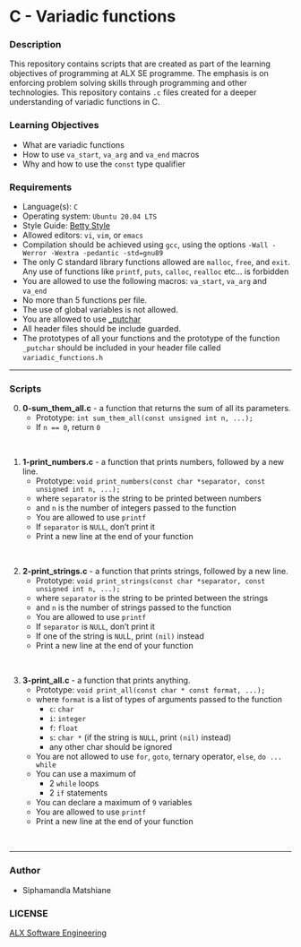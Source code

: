 # C - Variadic functions

### Description
This repository contains scripts that are created as part of the learning objectives of programming at ALX SE programme. The emphasis is on enforcing problem solving skills through programming and other technologies. This repository contains `.c` files created for a deeper understanding of variadic functions in C.

### Learning Objectives
* What are variadic functions
* How to use `va_start`, `va_arg` and `va_end` macros
* Why and how to use the `const` type qualifier

### Requirements
* Language(s): `C`
* Operating system: `Ubuntu 20.04 LTS`
* Style Guide: <a href="https://github.com/alx-tools/Betty/tree/master">Betty Style</a>
* Allowed editors: `vi`, `vim`, or `emacs`
* Compilation should be achieved using `gcc`, using the options `-Wall -Werror -Wextra -pedantic -std=gnu89`
* The only C standard library functions allowed are `malloc`, `free`, and `exit`. Any use of functions like `printf`, `puts`, `calloc`, `realloc` etc… is forbidden
* You are allowed to use the following macros: `va_start`, `va_arg` and `va_end`
* No more than 5 functions per file.
* The use of global variables is not allowed.
* You are allowed to use <a href="https://github.com/alx-tools/_putchar.c/blob/master/_putchar.c">_putchar</a>
* All header files should be include guarded.
* The prototypes of all your functions and the prototype of the function `_putchar` should be included in your header file called `variadic_functions.h`

---
### Scripts

0. **0-sum_them_all.c** - a function that returns the sum of all its parameters.
    * Prototype: `int sum_them_all(const unsigned int n, ...);`
    * If `n == 0`, return `0`
<br>

1. **1-print_numbers.c** - a function that prints numbers, followed by a new line.
    * Prototype: `void print_numbers(const char *separator, const unsigned int n, ...);`
    * where `separator` is the string to be printed between numbers
    * and `n` is the number of integers passed to the function
    * You are allowed to use `printf`
    * If `separator` is `NULL`, don’t print it
    * Print a new line at the end of your function
<br>

2. **2-print_strings.c** - a function that prints strings, followed by a new line.
    * Prototype: `void print_strings(const char *separator, const unsigned int n, ...);`
    * where `separator` is the string to be printed between the strings
    * and `n` is the number of strings passed to the function
    * You are allowed to use `printf`
    * If `separator` is `NULL`, don’t print it
    * If one of the string is `NUL`L, print `(nil)` instead
    * Print a new line at the end of your function
<br>

3. **3-print_all.c** -  a function that prints anything.
    * Prototype: `void print_all(const char * const format, ...);`
    * where `format` is a list of types of arguments passed to the function
        * `c`: `char`
        * `i`: `integer`
        * `f`: `float`
        * `s`: `char *` (if the string is `NULL`, print `(nil)` instead)
        * any other char should be ignored
    * You are not allowed to use `for`, `goto`, ternary operator, `else`, `do ... while`
    * You can use a maximum of
        * 2 `while` loops
        * 2 `if` statements
    * You can declare a maximum of `9` variables
    * You are allowed to use `printf`
    * Print a new line at the end of your function
<br>

---
### Author
* Siphamandla Matshiane

### LICENSE
<a href="https://www.alxafrica.com/software-engineering/">ALX Software Engineering</a>
